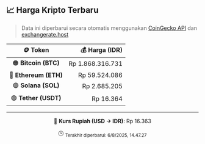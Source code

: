 

<!-- HARGA_KRIPTO -->
## 📈 Harga Kripto Terbaru

> Data ini diperbarui secara otomatis menggunakan [CoinGecko API](https://www.coingecko.com/) dan [exchangerate.host](https://exchangerate.host/)

<div align="center">

| 🪙 Token | 💰 Harga (IDR) |
|:------:|---------------:|
| 🟠 **Bitcoin (BTC)**   | Rp 1.868.316.731 |
| 🔵 **Ethereum (ETH)**  | Rp 59.524.086 |
| 🟣 **Solana (SOL)**    | Rp 2.685.205 |
| 🟢 **Tether (USDT)**   | Rp 16.364 |

---

💱 **Kurs Rupiah (USD → IDR)**: Rp 16.363

🕒 <sub>Terakhir diperbarui: 6/8/2025, 14.47.27</sub>

</div>
<!-- /HARGA_KRIPTO -->